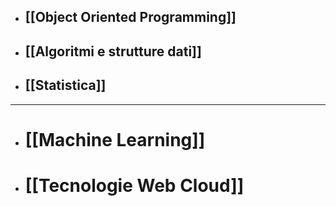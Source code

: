 - ## [[Object Oriented Programming]]
- ## [[Algoritmi e strutture dati]]
- ## [[Statistica]]

---

- # [[Machine Learning]]
- # [[Tecnologie Web Cloud]]